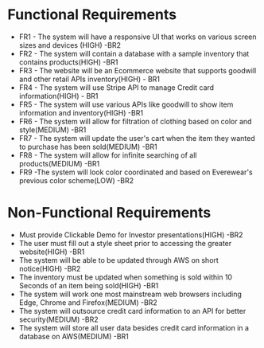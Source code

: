 # Functional Requirements
* FR1 - The system will have a responsive UI that works on various screen sizes and devices (HIGH) -BR2
* FR2 - The system will contain a database with a sample inventory that contains products(HIGH) -BR1
* FR3 - The website will be an Ecommerce website that supports goodwill and other retail APIs inventory(HIGH) - BR1
* FR4 - The system will use Stripe API to manage Credit card information(HIGH) - BR1
* FR5 - The system will use various APIs like goodwill to show item information and inventory(HIGH) -BR1
* FR6 - The system will allow for filtration of clothing based on color and style(MEDIUM) -BR1
* FR7 - The system will update the user's cart when the item they wanted to purchase has been sold(MEDIUM) -BR1
* FR8 - The system will allow for infinite searching of all products(MEDIUM) -BR1
* FR9 -The system will look color coordinated and based on Everewear's previous color scheme(LOW) -BR2

# Non-Functional Requirements
* Must provide Clickable Demo for Investor presentations(HIGH) -BR2
* The user must fill out a style sheet prior to accessing the greater website(HIGH) -BR1
* The system will be able to be updated through AWS on short notice(HIGH) -BR2
* The inventory must be updated when something is sold within 10 Seconds of an item being sold(HIGH) -BR1
* The system will work one most mainstream web browsers including Edge, Chrome and Firefox(MEDIUM) -BR2
* The system will outsource credit card information to an API for better security(MEDIUM) -BR2
* The system will store all user data besides credit card information in a database on AWS(MEDIUM) -BR1